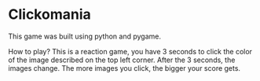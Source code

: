 # Clickomania

This game was built using python and pygame.

How to play?
This is a reaction game, you have 3 seconds to click the color of the image described on the top left corner.
After the 3 seconds, the images change. The more images you click, the bigger your score gets.
